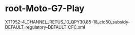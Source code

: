 # root-Moto-G7-Play
XT1952-4_CHANNEL_RETUS_10_QPY30.85-18_cid50_subsidy-DEFAULT_regulatory-DEFAULT_CFC.xml
